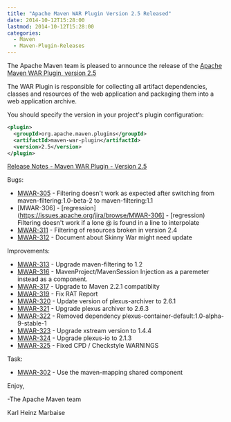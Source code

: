 ```yaml
---
title: "Apache Maven WAR Plugin Version 2.5 Released"
date: 2014-10-12T15:28:00
lastmod: 2014-10-12T15:28:00
categories:
  - Maven
  - Maven-Plugin-Releases
---
```

The Apache Maven team is pleased to announce the release of the 
[Apache Maven WAR Plugin, version 2.5](http://maven.apache.org/plugins/maven-war-plugin/)

The WAR Plugin is responsible for collecting all artifact dependencies, classes
and resources of the web application and packaging them into a web application
archive.

You should specify the version in your project's plugin configuration:

```xml
<plugin>
  <groupId>org.apache.maven.plugins</groupId>
  <artifactId>maven-war-plugin</artifactId>
  <version>2.5</version>
</plugin>
```

<!-- more -->

[Release Notes - Maven WAR Plugin - Version 2.5](http://jira.codehaus.org/secure/ReleaseNote.jspa?projectId=11150&version=19421)

Bugs:

 * [MWAR-305](https://issues.apache.org/jira/browse/MWAR-305) - Filtering doesn't work as expected after switching from maven-filtering:1.0-beta-2 to maven-filtering:1.1
 * [MWAR-306] - [regression](https://issues.apache.org/jira/browse/MWAR-306] - [regression) Filtering doesn't work if a lone @ is found in a line to interpolate
 * [MWAR-311](https://issues.apache.org/jira/browse/MWAR-311) - Filtering of resources broken in version 2.4
 * [MWAR-312](https://issues.apache.org/jira/browse/MWAR-312) - Document about Skinny War might need update

Improvements:

 * [MWAR-313](https://issues.apache.org/jira/browse/MWAR-313) - Upgrade maven-filtering to 1.2
 * [MWAR-316](https://issues.apache.org/jira/browse/MWAR-316) - MavenProject/MavenSession Injection as a paremeter instead as a component.
 * [MWAR-317](https://issues.apache.org/jira/browse/MWAR-317) - Upgrade to Maven 2.2.1 compatiblity
 * [MWAR-319](https://issues.apache.org/jira/browse/MWAR-319) - Fix RAT Report
 * [MWAR-320](https://issues.apache.org/jira/browse/MWAR-320) - Update version of plexus-archiver to 2.6.1
 * [MWAR-321](https://issues.apache.org/jira/browse/MWAR-321) - Upgrade plexus archiver to 2.6.3
 * [MWAR-322](https://issues.apache.org/jira/browse/MWAR-322) - Removed dependency plexus-container-default:1.0-alpha-9-stable-1
 * [MWAR-323](https://issues.apache.org/jira/browse/MWAR-323) - Upgrade xstream version to 1.4.4
 * [MWAR-324](https://issues.apache.org/jira/browse/MWAR-324) - Upgrade plexus-io to 2.1.3
 * [MWAR-325](https://issues.apache.org/jira/browse/MWAR-325) - Fixed CPD / Checkstyle WARNINGS

Task:

* [MWAR-302](https://issues.apache.org/jira/browse/MWAR-302) - Use the maven-mapping shared component

Enjoy,

-The Apache Maven team

Karl Heinz Marbaise
